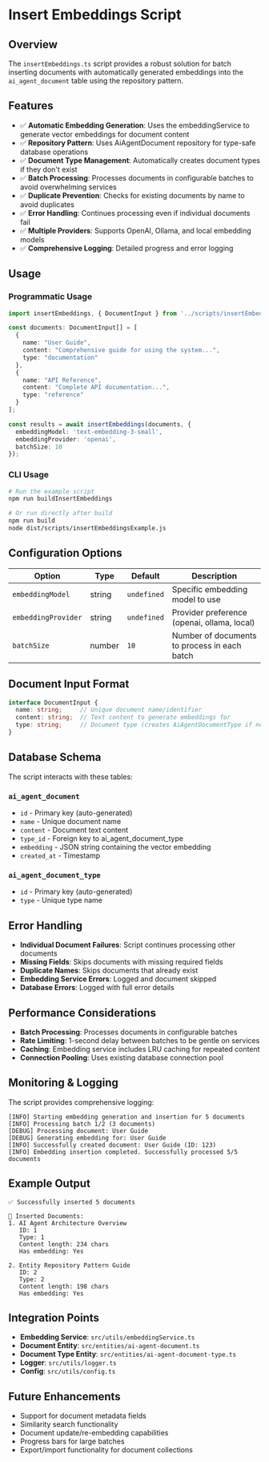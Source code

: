 # Insert Embeddings Script

## Overview

The `insertEmbeddings.ts` script provides a robust solution for batch inserting documents with automatically generated embeddings into the `ai_agent_document` table using the repository pattern.

## Features

- ✅ **Automatic Embedding Generation**: Uses the embeddingService to generate vector embeddings for document content
- ✅ **Repository Pattern**: Uses AiAgentDocument repository for type-safe database operations
- ✅ **Document Type Management**: Automatically creates document types if they don't exist
- ✅ **Batch Processing**: Processes documents in configurable batches to avoid overwhelming services
- ✅ **Duplicate Prevention**: Checks for existing documents by name to avoid duplicates
- ✅ **Error Handling**: Continues processing even if individual documents fail
- ✅ **Multiple Providers**: Supports OpenAI, Ollama, and local embedding models
- ✅ **Comprehensive Logging**: Detailed progress and error logging

## Usage

### Programmatic Usage

```typescript
import insertEmbeddings, { DocumentInput } from '../scripts/insertEmbeddings';

const documents: DocumentInput[] = [
  {
    name: "User Guide",
    content: "Comprehensive guide for using the system...",
    type: "documentation"
  },
  {
    name: "API Reference",
    content: "Complete API documentation...", 
    type: "reference"
  }
];

const results = await insertEmbeddings(documents, {
  embeddingModel: 'text-embedding-3-small',
  embeddingProvider: 'openai',
  batchSize: 10
});
```

### CLI Usage

```bash
# Run the example script
npm run buildInsertEmbeddings

# Or run directly after build
npm run build
node dist/scripts/insertEmbeddingsExample.js
```

## Configuration Options

| Option | Type | Default | Description |
|--------|------|---------|-------------|
| `embeddingModel` | string | `undefined` | Specific embedding model to use |
| `embeddingProvider` | string | `undefined` | Provider preference (openai, ollama, local) |
| `batchSize` | number | `10` | Number of documents to process in each batch |

## Document Input Format

```typescript
interface DocumentInput {
  name: string;     // Unique document name/identifier
  content: string;  // Text content to generate embeddings for
  type: string;     // Document type (creates AiAgentDocumentType if needed)
}
```

## Database Schema

The script interacts with these tables:

### `ai_agent_document`
- `id` - Primary key (auto-generated)
- `name` - Unique document name
- `content` - Document text content
- `type_id` - Foreign key to ai_agent_document_type
- `embedding` - JSON string containing the vector embedding
- `created_at` - Timestamp

### `ai_agent_document_type`  
- `id` - Primary key (auto-generated)
- `type` - Unique type name

## Error Handling

- **Individual Document Failures**: Script continues processing other documents
- **Missing Fields**: Skips documents with missing required fields
- **Duplicate Names**: Skips documents that already exist
- **Embedding Service Errors**: Logged and document skipped
- **Database Errors**: Logged with full error details

## Performance Considerations

- **Batch Processing**: Processes documents in configurable batches
- **Rate Limiting**: 1-second delay between batches to be gentle on services
- **Caching**: Embedding service includes LRU caching for repeated content
- **Connection Pooling**: Uses existing database connection pool

## Monitoring & Logging

The script provides comprehensive logging:

```
[INFO] Starting embedding generation and insertion for 5 documents
[INFO] Processing batch 1/2 (3 documents)
[DEBUG] Processing document: User Guide
[DEBUG] Generating embedding for: User Guide
[INFO] Successfully created document: User Guide (ID: 123)
[INFO] Embedding insertion completed. Successfully processed 5/5 documents
```

## Example Output

```
✅ Successfully inserted 5 documents

📄 Inserted Documents:
1. AI Agent Architecture Overview
   ID: 1
   Type: 1
   Content length: 234 chars
   Has embedding: Yes

2. Entity Repository Pattern Guide
   ID: 2  
   Type: 2
   Content length: 198 chars
   Has embedding: Yes
```

## Integration Points

- **Embedding Service**: `src/utils/embeddingService.ts`
- **Document Entity**: `src/entities/ai-agent-document.ts`
- **Document Type Entity**: `src/entities/ai-agent-document-type.ts`
- **Logger**: `src/utils/logger.ts`
- **Config**: `src/utils/config.ts`

## Future Enhancements

- Support for document metadata fields
- Similarity search functionality
- Document update/re-embedding capabilities
- Progress bars for large batches
- Export/import functionality for document collections